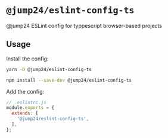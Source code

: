 # `@jump24/eslint-config-ts`
@jump24 ESLint config for typpescript browser-based projects

## Usage

Install the config:
```bash
yarn -D @jump24/eslint-config-ts
```

```bash
npm install --save-dev @jump24/eslint-config-ts
```

Add the config:
```js
// .eslintrc.js
module.exports = {
  extends: [
    '@jump24/eslint-config-ts',
  ],
};
```
